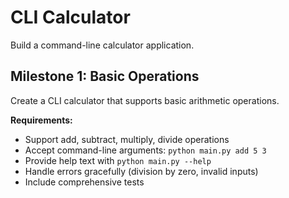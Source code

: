 # CLI Calculator

Build a command-line calculator application.

## Milestone 1: Basic Operations
Create a CLI calculator that supports basic arithmetic operations.

**Requirements:**
- Support add, subtract, multiply, divide operations
- Accept command-line arguments: `python main.py add 5 3`
- Provide help text with `python main.py --help`
- Handle errors gracefully (division by zero, invalid inputs)
- Include comprehensive tests